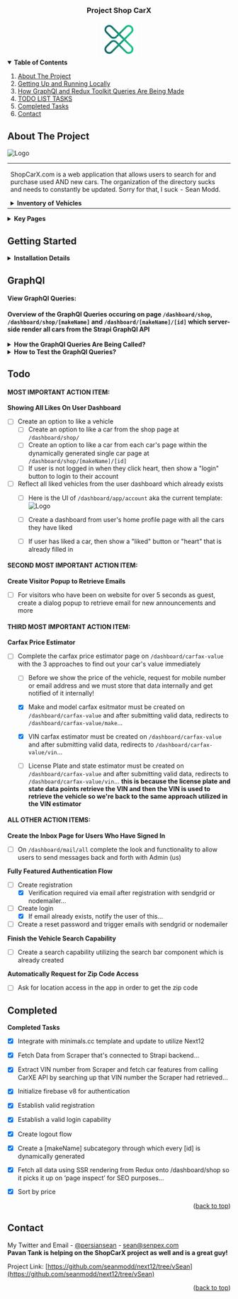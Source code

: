 <div id="top"></div>

<!-- PROJECT LOGO -->
<br />
<div align="center">
<h3 align="center">Project Shop CarX</h3>
  <a href="https://github.com/seanmodd/next12/tree/vSean">
    <img src="public/static/x_logo.svg" alt="Logo" width="80px">
  </a>


</div>



<!-- TABLE OF CONTENTS -->
<details open>
  <summary><b>Table of Contents</b></summary>
  <ol>
    <li>
      <a href="#about-the-project">About The Project</a>
    </li>
    <li>
      <a href="#getting-started">Getting Up and Running Locally</a>
    </li>
    <li><a href="#GraphQl">How GraphQl and Redux Toolkit Queries Are Being Made</a></li>
    <li><a href="#Todo">TODO LIST TASKS</a></li>
    <li><a href="#Completed">Completed Tasks</a></li>
    <li><a href="#contact">Contact</a></li>
  </ol>
</details>



<!-- ABOUT THE PROJECT -->
## About The Project

 <img src="https://i.imgur.com/3rKyotM.jpeg" alt="Logo" width="350px">


<table>
<tr>
<td>

ShopCarX.com is a web application that allows users to search for and purchase used AND new cars. 
The organization of the directory sucks and needs to constantly be updated. Sorry for that, I suck - Sean Modd.

<details close>
<summary><b>Inventory of Vehicles</b></summary>
<br />


The **ShopCarX** inventory is being scraped on a daily basis from the following dealerships:

- [Stevens Creek Chrysler Jeep Dodge](https://www.stevenscreekchryslerjeepdodge.net/)
- [Stevens Creek Kia](https://www.stevenscreekkia.com/)
- [Fremont Mazda](http://fremontmazda.com/)
- [Serramonte Subaru](https://www.serramontesubaru.com/)
- [Serramonte Volkswagen](https://www.serramontevw.com/)
- [Hayward Volkswagen](https://www.vwhayward.com/)
- [Hayward Nissan](http://www.haywardnissan.com/)
- [Stoneridge Chrysler Dodge Jeep Ram](https://www.stoneridgechryslerjeepdodgeofdublin.com/)
- [Sunnyvale Chrysler Dodge Jeep Ram](https://www.sunnyvalecdjr.com/)

The **ShopCarX** scraper is not linked here as Sean is actively working on it himself at the moment, contact him for more information.
The scraper is still under development, right now the vehicles are just showing dummy inventory data.

</details>


</td>
</tr>
</table>

<details close>
<summary><b>Key Pages</b></summary>
<br>

<table>
<tr>
<td>
<div align="left">
 <h3>Page for all car inventory: </h3>
 <body> - The path is <code>/dashboard/shop</code></body>
</div>
<br/>
 <img src="https://i.imgur.com/1tErCwQ.jpeg" alt="Car" width="350px">
</td>
</tr>

<tr>
<td>
<div align="left">
 <h3>Page for single car: </h3>
 <body> - The path is <code>/dashboard/shop/[makeName]/[id]</code></body>
</div>
<br/>
 <img src="https://i.imgur.com/8KH1D6c.jpeg" alt="Car" width="350px">
</td>
</tr>

<tr>
<td>
<div align="left">
 <h3>Entry Page for Carfax Price Estimate via Make & Model: </h3>
 <body> - The path is <code>/dashboard/carfax-value</code></body>
</div>
<br/>
 <img src="https://i.imgur.com/PT8Be5L.jpeg" alt="CarFax" width="350px">
</td>
</tr>

<td>
<div align="left">
 <h3>Entry Page for Carfax Price Estimate via Vehicle VIN: </h3>
 <body> - The path is <code>/dashboard/carfax-value</code></body>
 <br/>
 <body> - Then you must click on the Vehicle VIN button!</body>
</div>
<br/>
 <img src="https://i.imgur.com/0iyblCG.jpeg" alt="CarFax" width="350px">
</td>
</tr>

<tr>
<td>
<div align="left">
 <h3>Entry Page for Carfax Price Estimate via License Plate: </h3>
 <body> - The path is <code>/dashboard/carfax-value</code></body>
 <br/>
 <body> - Then you must click on the License Plate button!</body>
</div>
<br/>
 <img src="https://i.imgur.com/IHKZj5K.jpeg" alt="CarFax" width="350px">
</td>
</tr>





</td>
</tr>
</table>
<p align="right">(<a href="#top">back to top</a>)</p>
</details>


<!-- GETTING STARTED -->
## Getting Started
<details close>
<summary><b>Installation Details</b></summary>
<br />

<b>1. Start the **ShopCarX** server:</b>
- Clone [server from the repo here](https://github.com/seanmodd/jamstack-final-backend/).
   ```sh
   git clone https://github.com/seanmodd/jamstack-final-backend.git
   ```
- Once you have cloned it locally, run <code>npm install</code> to install all the dependencies.
- Now run <code>npm run develop</code> to start the server, now the server should be live on localhost:1337!

<b>2. Start the **ShopCarX** frontend:</b>
- Clone this github repo to your local machine.
```sh
   git clone https://github.com/seanmodd/next12.git
   ```
- Once you have cloned it locally, ***you first must access branch vSean!*** 
- Only when you are on branch vSean, ***then*** you run <code>yarn install</code> to install all the dependencies.
- Now run <code>yarn run start</code> and you can visit the web app now live on localhost:3000!

</details>




<!-- GraphQl -->
## GraphQl

#### View GraphQl Queries:
<summary><b>Overview of the GraphQl Queries occuring on page <code>/dashboard/shop</code>, <code>/dashboard/shop/[makeName]</code> and <code>/dashboard/[makeName]/[id]</code> which <b>server-side render</b> all cars from the Strapi GraphQl API</b></summary>
<br />


<details close>
<summary><b>How the GraphQl Queries Are Being Called?</b></summary>
<br />


The GraphQl Queries are being both **server-side rendered** while being dispatched via **redux toolkit** in the following approach:

- To see a sample of it occurring, please visit the page <code>/dashboard/shop/index</code>
- You will notice two critical redux-related imports: <code>import { getProducts, filterProducts } from 'src/___redux/slices/product';</code> and <code>import { wrapperStore } from 'src/___redux/store.js';</code>
  - The redux is being server-side rendered due to the wrapperstore which is imported from <code>import { wrapperStore } from 'src/___redux/store.js';</code> and is not as relevant in this instance
  - More relevant: the getProducts and filterProducts being imported from <code>import { getProducts, filterProducts } from 'src/___redux/slices/product';</code> 
- Open the file from <code>import { getProducts, filterProducts } from 'src/___redux/slices/product';</code>
- In order to see the GraphQl query, go to the getProducts dispatch and you will see how the GraphQl queries are being made!
  - You'll notice a lot of them are just junk queries and not currently being utilized, we should clean this up definitely but for now it's just there for reference I guess... sorry I suck

</details>

<details close>
<summary><b>How to Test the GraphQl Queries?</b></summary>
<br />


The GraphQl Queries can be made through a playground I have created on **Apollo Studio**, follow the steps below to test it:

 <img src="https://i.imgur.com/VmonacB.jpeg" width="350px">

- Go to the shared playground I have created [here in Apollo Studio](https://studio.apollographql.com/graph/ShopCarX-Pavan/explorer?explorerURLState=N4IgJg9gxgrgtgUwHYBcQC4QEcYIE4CeABAGoCGeAlmagM4CyZA1ggBQAkA7gBb4LpEAUgGUA8gDkAlEWAAdJESIA3CtTqsefAV154E0uQsVEAxMtU0UtGfONFKYW8awoCTxWagQANhDzvTIlpKAC8EANpXb3CjRQAHKigYuygKAH0kMkQA1Lw0uGYEDKzk4wSIMBgoFBtY4wcAxUzsusVUlAQAcz9iQzs7BtbjZtL%2BojAEWigqOJRKCCRGogBfeVWjdfWQABoQFSoyACNo2gwQPqJZEE09K4ELxSvyyuq72rGrkbSvVDJKJFobyuUG4hFo0X8IAC60UmxAyyAA&variant=current)
  - You may have to create your own free Apollo Studio account to test the GraphQl queries, please go ahead and do so!
- Now you may run sample GraphQl queries, or even the very same ones I have made and dispatched from within <code>'src/___redux/slices/product'</code> 

</details>





<!-- Todo -->
## Todo

#### MOST IMPORTANT ACTION ITEM:
<summary><b>Showing All Likes On User Dashboard</b></summary>

- [ ] Create an option to like a vehicle
  - [ ] Create an option to like a car from the shop page at <code>/dashboard/shop/</code>
  - [ ] Create an option to like a car from each car's page within the dynamically generated single car page at <code>/dashboard/shop/[makeName]/[id]</code>
  - [ ] If user is not logged in when they click heart, then show a "login" button to login to their account

- [ ] Reflect all liked vehicles from the user dashboard which already exists
  - [ ] Here is the UI of <code>/dashboard/app/account</code> aka the current template: <img src="https://i.imgur.com/SeCJfs6.jpeg" alt="Logo" width="200px">
  - [ ] Create a dashboard from user's home profile page with all the cars they have liked
  - [ ] If user has liked a car, then show a "liked" button or "heart" that is already filled in
 
  
#### SECOND MOST IMPORTANT ACTION ITEM:
<summary><b>Create Visitor Popup to Retrieve Emails</b></summary>

- [ ] For visitors who have been on website for over 5 seconds as guest, create a dialog popup to retrieve email for new announcements and more


#### THIRD MOST IMPORTANT ACTION ITEM:
<summary><b>Carfax Price Estimator</b></summary>

- [ ] Complete the carfax price estimator page on <code>/dashboard/carfax-value</code> with the 3 approaches to find out your car's value immediately
  - [ ] Before we show the price of the vehicle, request for mobile number or email address and we must store that data internally and get notified of it internally!
  - [x] Make and model carfax esitmator must be created on <code>/dashboard/carfax-value</code> and after submitting valid data, redirects to <code>/dashboard/carfax-value/make</code>...
  - [x] VIN carfax estimator must be created on <code>/dashboard/carfax-value</code> and after submitting valid data, redirects to <code>/dashboard/carfax-value/vin</code>...
  - [ ] License Plate and state estimator must be created on <code>/dashboard/carfax-value</code> and after submitting valid data, redirects to <code>/dashboard/carfax-value/vin</code>... <b>this is because the license plate and state data points retrieve the VIN and then the VIN is used to retrieve the vehicle so we're back to the same approach utilized in the VIN estimator</b>



#### ALL OTHER ACTION ITEMS:
<summary><b>Create the Inbox Page for Users Who Have Signed In</b></summary>

- [ ] On <code>/dashboard/mail/all</code> complete the look and functionality to allow users to send messages back and forth with Admin (us)

<summary><b>Fully Featured Authentication Flow</b></summary>

- [ ] Create registration
  - [x] Verification required via email after registration with sendgrid or nodemailer...
- [ ] Create login
  - [x] If email already exists, notify the user of this...
- [ ] Create a reset password and trigger emails with sendgrid or nodemailer

<summary><b>Finish the Vehicle Search Capability</b></summary>

- [ ] Create a search capability utilizing the search bar component which is already created

<summary><b>Automatically Request for Zip Code Access</b></summary>

- [ ] Ask for location access in the app in order to get the zip code


<!-- COMPLETED -->
## Completed

<summary><b>Completed Tasks</b></summary>

- [x] Integrate with minimals.cc template and update to utilize Next12
- [x] Fetch Data from Scraper that's connected to Strapi backend...
- [x] Extract VIN number from Scraper and fetch car features from calling CarXE API by searching up that VIN number the Scraper had retrieved...
- [x] Initialize firebase v8 for authentication
- [x] Establish valid registration
- [x] Establish a valid login capability
- [x] Create logout flow
- [x] Create a [makeName] subcategory through which every [id] is dynamically generated
- [x] Fetch all data using SSR rendering from Redux onto /dashboard/shop so it picks it up on ‘page inspect’ for SEO purposes...
- [x] Sort by price



<p align="right">(<a href="#top">back to top</a>)</p>




<!-- CONTACT -->
## Contact

My Twitter and Email - [@persiansean](https://twitter.com/@persiansean) - sean@senpex.com <br/>
<b>Pavan Tank is helping on the ShopCarX project as well and is a great guy!</b>

Project Link: [https://github.com/seanmodd/next12/tree/vSean](https://github.com/seanmodd/next12/tree/vSean)

<p align="right">(<a href="#top">back to top</a>)</p>

